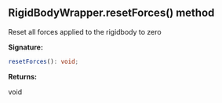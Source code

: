 
## RigidBodyWrapper.resetForces() method

Reset all forces applied to the rigidbody to zero

**Signature:**

```typescript
resetForces(): void;
```
**Returns:**

void

